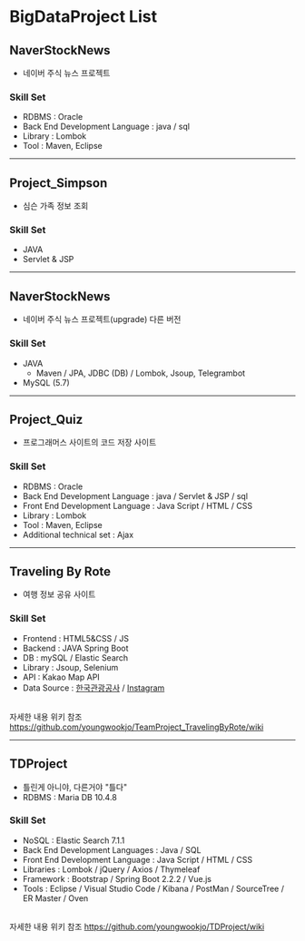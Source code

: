 # BigDataProject List


## NaverStockNews
 * 네이버 주식 뉴스 프로젝트
 
### Skill Set
* RDBMS : Oracle  
* Back End Development Language : java / sql   
* Library : Lombok  
* Tool : Maven, Eclipse  
---------------------------------------------------------------------------
## Project_Simpson
 * 심슨 가족 정보 조회
 
### Skill Set
* JAVA
* Servlet & JSP  
---------------------------------------------------------------------------
## NaverStockNews
 * 네이버 주식 뉴스 프로젝트(upgrade) 다른 버전
 
### Skill Set
* JAVA
  * Maven / JPA, JDBC (DB) / Lombok, Jsoup, Telegrambot
* MySQL (5.7)
----------------------------------------------------------------------------
## Project_Quiz
  * 프로그래머스 사이트의 코드 저장 사이트
  
### Skill Set
  * RDBMS : Oracle  
  * Back End Development Language : java / Servlet & JSP / sql   
  * Front End Development Language : Java Script / HTML / CSS  
  * Library : Lombok  
  * Tool : Maven, Eclipse  
  * Additional technical set : Ajax  
------------------------------------------------------------------------------
## Traveling By Rote
  * 여행 정보 공유 사이트


### Skill Set
   * Frontend : HTML5&CSS / JS
   * Backend : JAVA Spring Boot
   * DB : mySQL / Elastic Search
   * Library : Jsoup, Selenium
   * API : Kakao Map API
   * Data Source : [한국관광공사](http://data.visitkorea.or.kr/linked_open_data) / [Instagram](https://www.instagram.com/?hl=ko)
   
   <br>자세한 내용 위키 참조 <https://github.com/youngwookjo/TeamProject_TravelingByRote/wiki>

-----------------------------------------------------------------------------------
## TDProject 
  * 틀린게 아니야, 다른거야 "틀다"
  * RDBMS : Maria DB 10.4.8
 
### Skill Set
   * NoSQL : Elastic Search 7.1.1 
   * Back End Development Languages : Java / SQL
   * Front End Development Language : Java Script / HTML / CSS
   * Libraries : Lombok / jQuery / Axios / Thymeleaf
   * Framework : Bootstrap / Spring Boot 2.2.2 / Vue.js
   * Tools : Eclipse / Visual Studio Code / Kibana / PostMan / SourceTree / ER Master / Oven
   
   <br>자세한 내용 위키 참조 <https://github.com/youngwookjo/TDProject/wiki>
